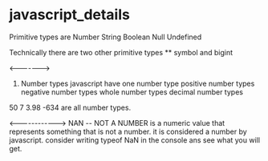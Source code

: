 # javascript_details

Primitive types are
Number
String
Boolean
Null
Undefined


Technically there are two other primitive types
** symbol and bigint

<------->

1. Number types
javascript have one number type
positive number types
negative number types
whole number types
decimal number types

50 7 3.98 -634 are all number types.

<------------>
NAN -- NOT A NUMBER
is a numeric value that represents something that is not a number.
it is considered a number by javascript.
consider writing typeof NaN in the console ans see what you will get.